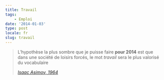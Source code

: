 ```yaml
---
title: Travail
tags:
    - Emploi
date: '2014-01-03'
type: post
locale: fr
slug: travail
---
```


> L’hypothèse la plus sombre que je puisse faire **pour 2014** est que dans une société de loisirs forcés, le mot *travail* sera le plus valorisé du vocabulaire
>
> <cite>[Isaac Asimov, 1964](http://www.framablog.org/index.php/post/2013/08/29/asimov-2014 "Comment Isaac Asimov voyait 2014 en 1964")</cite>
